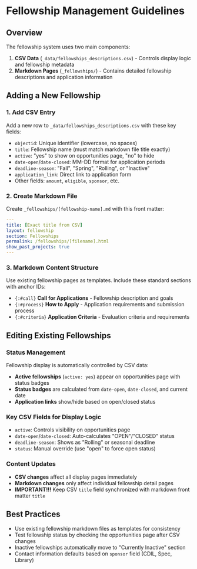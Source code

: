# Fellowship Management Guidelines

## Overview
The fellowship system uses two main components:
1. **CSV Data** (`_data/fellowships_descriptions.csv`) - Controls display logic and fellowship metadata
2. **Markdown Pages** (`_fellowships/`) - Contains detailed fellowship descriptions and application information

## Adding a New Fellowship

### 1. Add CSV Entry
Add a new row to `_data/fellowships_descriptions.csv` with these key fields:
- `objectid`: Unique identifier (lowercase, no spaces)
- `title`: Fellowship name (must match markdown file title exactly)
- `active`: "yes" to show on opportunities page, "no" to hide
- `date-open`/`date-closed`: MM-DD format for application periods
- `deadline-season`: "Fall", "Spring", "Rolling", or "Inactive"
- `application_link`: Direct link to application form
- Other fields: `amount`, `eligible`, `sponsor`, etc.

### 2. Create Markdown File
Create `_fellowships/[fellowship-name].md` with this front matter:
```yaml
---
title: [Exact title from CSV]
layout: fellowship
section: Fellowships
permalink: /fellowships/[filename].html
show_past_projects: true
---
```

### 3. Markdown Content Structure
Use existing fellowship pages as templates. Include these standard sections with anchor IDs:

- `{:#call}` **Call for Applications** - Fellowship description and goals
- `{:#process}` **How to Apply** - Application requirements and submission process  
- `{:#criteria}` **Application Criteria** - Evaluation criteria and requirements

## Editing Existing Fellowships

### Status Management
Fellowship display is automatically controlled by CSV data:
- **Active fellowships** (`active: yes`) appear on opportunities page with status badges
- **Status badges** are calculated from `date-open`, `date-closed`, and current date
- **Application links** show/hide based on open/closed status

### Key CSV Fields for Display Logic
- `active`: Controls visibility on opportunities page
- `date-open`/`date-closed`: Auto-calculates "OPEN"/"CLOSED" status
- `deadline-season`: Shows as "Rolling" or seasonal deadline
- `status`: Manual override (use "open" to force open status)

### Content Updates
- **CSV changes** affect all display pages immediately
- **Markdown changes** only affect individual fellowship detail pages
- **IMPORTANT!!!** Keep CSV `title` field synchronized with markdown front matter `title`

## Best Practices
- Use existing fellowship markdown files as templates for consistency
- Test fellowship status by checking the opportunities page after CSV changes
- Inactive fellowships automatically move to "Currently Inactive" section
- Contact information defaults based on `sponsor` field (CDIL, Spec, Library)